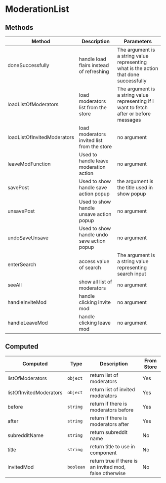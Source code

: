 # ModerationList

## Methods

<!-- @vuese:ModerationList:methods:start -->
|Method|Description|Parameters|
|---|---|---|
|doneSuccessfully|handle load flairs instead of refreshing|The argument is a string value representing what is the action that done successfully|
|loadListOfModerators|load moderators list from the store|The argument is a string value representing if i want to fetch after or before messages|
|loadListOfInvitedModerators|load moderators invited list from the store|no argument|
|leaveModFunction|Used to handle leave moderation action|no argument|
|savePost|Used to show handle save action popup|the argument is the title used in show popup|
|unsavePost|Used to show handle unsave action popup|no argument|
|undoSaveUnsave|Used to show handle undo save action popup|no argument|
|enterSearch|access value of search|The argument is a string value representing search input|
|seeAll|show all list of moderators|no argument|
|handleInviteMod|handle clicking invite mod|no argument|
|handleLeaveMod|handle clicking leave mod|no argument|

<!-- @vuese:ModerationList:methods:end -->


## Computed

<!-- @vuese:ModerationList:computed:start -->
|Computed|Type|Description|From Store|
|---|---|---|---|
|listOfModerators|`object`|return list of moderators|Yes|
|listOfInvitedModerators|`object`|return list of invited moderators|Yes|
|before|`string`|return if there is moderators before|Yes|
|after|`string`|return if there is moderators after|Yes|
|subredditName|`string`|return subreddit name|No|
|title|`string`|return title to use in component|No|
|invitedMod|`boolean`|return true if there is an invited mod, false otherwise|No|

<!-- @vuese:ModerationList:computed:end -->


